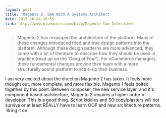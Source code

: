 ```yaml
---
layout: post
title: 'Magento 2: Q&A With A Systems Architect'
date: 2015-10-04 16:55
link: http://www.blueacorn.com/blog/Magento-Two-Interview/
---
```


> Magento 2 has revamped the architecture of the platform. Many of these changes introduced tried and true design patterns into the platform. Although these design patterns are more advanced, they come with a lot of literature to describe how they should be used in practice (read up on the ‘Gang of Four’). For eCommerce managers, these fundamental changes provide their team with a more structurally sound platform to scale-up their business.

​I am very excited about the direction Magento 2 has taken. It feels more thought out, more complete, and more flexible. Magento 1 feels bolted together by this point. Between composer, the new service layer, and it's component based architecture, Magento 2 requires a higher order of developer. This is a good thing. Script kiddies and SO copy/plasters will not survive or at least REALLY have to learn OOP and new architecture patterns. 
​
​Bring it on

